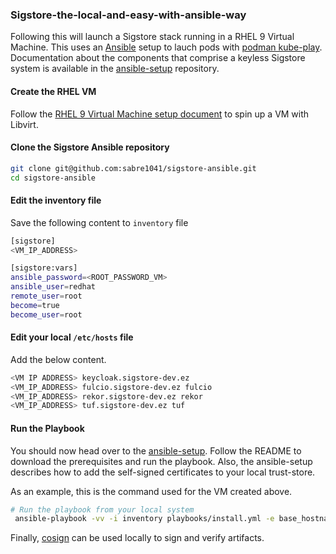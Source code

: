 ### Sigstore-the-local-and-easy-with-ansible-way

Following this will launch a Sigstore stack running in a RHEL 9 Virtual Machine.
This uses an [Ansible](https://docs.ansible.com/) setup to lauch pods
with [podman kube-play](https://docs.podman.io/en/latest/markdown/podman-kube-play.1.html).
Documentation about the components that comprise a keyless Sigstore system
is available in the [ansible-setup](https://github.com/sabre1041/sigstore-ansible/blob/main/README.md) repository.

#### Create the RHEL VM

Follow the [RHEL 9 Virtual Machine setup document](./vm_rhel9.md) to spin up a VM with Libvirt.

#### Clone the Sigstore Ansible repository

```bash
git clone git@github.com:sabre1041/sigstore-ansible.git
cd sigstore-ansible
```

#### Edit the inventory file

Save the following content to `inventory` file

```bash
[sigstore]
<VM_IP_ADDRESS>

[sigstore:vars]
ansible_password=<ROOT_PASSWORD_VM>
ansible_user=redhat
remote_user=root
become=true
become_user=root
```

#### Edit your local `/etc/hosts` file

Add the below content.

```bash
<VM IP ADDRESS> keycloak.sigstore-dev.ez
<VM_IP_ADDRESS> fulcio.sigstore-dev.ez fulcio
<VM_IP_ADDRESS> rekor.sigstore-dev.ez rekor
<VM_IP_ADDRESS> tuf.sigstore-dev.ez tuf
```

#### Run the Playbook

You should now head over to the [ansible-setup](https://github.com/sabre1041/sigstore-ansible/blob/main/README.md). Follow the README to
download the prerequisites and run the playbook. Also, the ansible-setup describes how to add the self-signed certificates to your local trust-store. 

As an example, this is the command used for the VM created above.

```bash
# Run the playbook from your local system
 ansible-playbook -vv -i inventory playbooks/install.yml -e base_hostname=sigstore-dev.ez -K
```

Finally, [cosign](https://github.com/sigstore/cosign) can be used locally to sign and verify artifacts.
